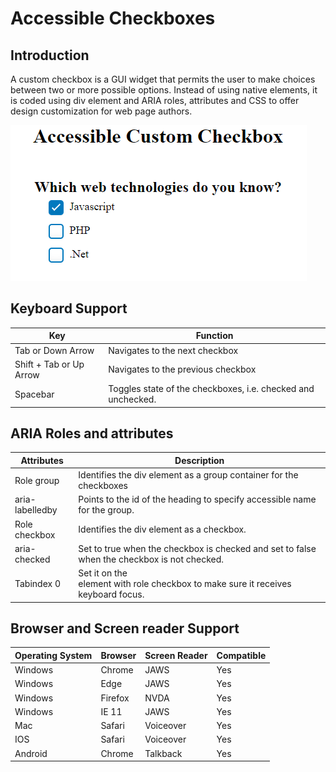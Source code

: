 # Accessible Checkboxes
## Introduction
A custom checkbox is a GUI widget that permits the user to make choices between two or more possible options. Instead of using native elements, it is coded using div element and ARIA roles, attributes  and  CSS to offer design customization for web page authors.

![Accessible Custom Checkbox](Images/checkbox.png)

## Keyboard Support

|  Key |  Function |
|---|---|
|  Tab or Down Arrow  |  Navigates to the next checkbox |
|  Shift + Tab or Up Arrow  |  Navigates to the previous checkbox |
|  Spacebar |  Toggles state of the checkboxes, i.e.  checked and unchecked. |

## ARIA Roles and attributes 

| Attributes   | Description   |
|---|---|
| Role group   |  Identifies the div element as a group container for the checkboxes |
| aria-labelledby  |  Points to the id of the heading to specify accessible name for the group. |
| Role checkbox   |  Identifies the div element as a checkbox. |
|  aria-checked |  Set to true when the checkbox is checked and set to false when the checkbox is not checked. |
| Tabindex 0  |  Set it on the <div> element with role checkbox to make sure it receives keyboard focus. |

## Browser and Screen reader Support

| Operating System | Browser  | Screen Reader  | Compatible  |
|---|---|---|---|
|  Windows |  Chrome | JAWS  | Yes  |
|  Windows | Edge  |  JAWS | Yes  |
|  Windows | Firefox  | NVDA  | Yes  |
|  Windows |  IE 11 |  JAWS |  Yes |
| Mac  |  Safari |  Voiceover | Yes  |
|  IOS |  Safari | Voiceover  | Yes  |
|  Android |Chrome   | Talkback  | Yes  |
